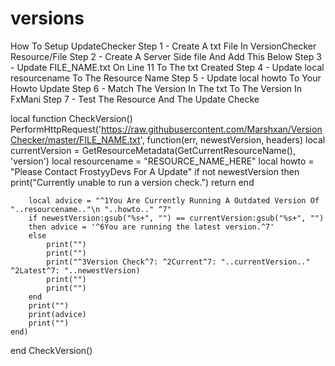 # versions

How To Setup UpdateChecker
Step 1 - Create A txt File In VersionChecker Resource/File
Step 2 - Create A Server Side file And Add This Below
Step 3 - Update FILE_NAME.txt On Line 11 To The txt Created
Step 4 - Update local resourcename To The Resource Name
Step 5 - Update local howto To Your Howto Update
Step 6 - Match The Version In The txt To The Version In FxMani
Step 7 - Test The Resource And The Update Checke


local function CheckVersion()
    PerformHttpRequest('https://raw.githubusercontent.com/Marshxan/VersionChecker/master/FILE_NAME.txt', function(err, newestVersion, headers)
    	local currentVersion = GetResourceMetadata(GetCurrentResourceName(), 'version')
        local resourcename = "RESOURCE_NAME_HERE"
        local howto = "Please Contact FrostyyDevs For A Update"
    	if not newestVersion then 
            print("Currently unable to run a version check.") 
            return 
        end

    	local advice = "^1You Are Currently Running A Outdated Version Of "..resourcename.."\n "..howto.." ^7"
    	if newestVersion:gsub("%s+", "") == currentVersion:gsub("%s+", "") 
        then advice = '^6You are running the latest version.^7'
        else 
            print("")
            print("")
            print("^3Version Check^7: ^2Current^7: "..currentVersion.." ^2Latest^7: "..newestVersion)
            print("")
            print("")
        end
        print("")
    	print(advice)
        print("")
    end)
end
CheckVersion()